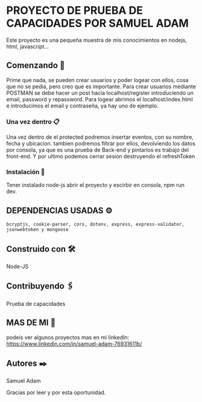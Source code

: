 # PROYECTO DE PRUEBA DE CAPACIDADES POR SAMUEL ADAM

Este proyecto es una pequeña muestra de mis conocimientos en nodejs, html, javascript...

## Comenzando 🚀

Prime que nada, se pueden crear usuarios y poder logear con ellos, cosa que no se pedia, pero creo que es importante.
Para crear usuarios mediante POSTMAN se debe hacer un post hacia localhost/register introduciendo un email, password y repassword.
Para logear abrimos el localhost/index.html e introducimos el email y contraseña, ya hay uno de ejemplo.


### Una vez dentro 📋

Una vez dentro de el protected podremos insertar eventos, con su nombre, fecha y ubicacion.
tambien podremos filtrar por ellos, devolviendo los datos por consola, ya que es una prueba de Back-end y pintarlos es trabajo del front-end.
Y por ultimo podemos cerrar sesion destruyendo el refreshToken

### Instalación 🔧

Tener instalado node-js
abrir el proyecto y escirbir en consola, npm run dev.

## DEPENDENCIAS USADAS ⚙️

    bcryptjs, cookie-parser, cors, dotenv, express, express-validator, jsonwebtoken y mongoose


## Construido con 🛠️

Node-JS

## Contribuyendo 🖇️

Prueba de capacidades

## MAS DE MI 📖

podeis ver algunos proyectos mas en mi linkedIn: https://www.linkedin.com/in/samuel-adam-76931611b/


## Autores ✒️

Samuel Adam


Gracias por leer y por esta oportunidad.
